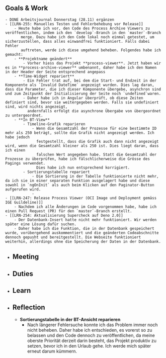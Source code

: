 ## Goals & Work
	- DONE Arbeitsjournal Donnerstag (28.11) ergänzen
	- [[LRN-255: Manuelles Testen und Fehlerbehebung vor Release]]
		- Heute habe ich vor, den Code des Process Archive Viewers zu veröffentlichen, indem ich den `develop`-Branch in den `master`-Branch
		   merge. Dazu habe ich den Code lokal noch einmal getestet, um sicherzustellen, dass alles einwandfrei funktioniert. Falls dabei Fehler
		   auftreten, werde ich diese umgehend beheben. Folgendes habe ich gemacht:
		- **Projektname geändert**
			- Vorher hiess das Projekt **process-viewer**. Jetzt haben wir es in **process-archive-viewer** umbenannt, daher habe ich den Namen in der Header der Seite entsprechend angepass
		- **Time-Widget repariert**
			- Ein Fehler trat auf, bei dem die Start- und Endzeit in der Komponente als `Invalid DateTime` angezeigt wurden. Dies lag daran, dass die Parameter, die ich dieser Komponente übergebe, asynchron sind und zum Zeitpunkt der Initialisierung der Seite noch `undefined`waren.
			- Daher habe ich in Angular überprüft, ob diese Zeiten definiert sind, bevor sie weitergegeben werden. Falls sie undefiniert sind, wird nichts angezeigt,
			  andernfalls erfolgt die asynchrone Übergabe von übergeordnet zu untergeordnet.
		- **In BT-View**
			- Timeline-Grafik reparieren
				- Wenn die Gesamtzahl der Prozesse für eine bestimmte ID mehr als 250 beträgt, sollte die Grafik nicht angezeigt werden. Ich habe jedoch 
				  festgestellt, dass die Grafik auch dann nicht angezeigt wird, wenn die Gesamtzahl kleiner als 250 ist. Dies liegt daran, dass ich einen 
				  falschen Wert angegeben habe. Statt die Gesamtzahl der Prozesse zu überprüfen, habe ich fälschlicherweise die Grösse des Pagings verwendet. 
				  Dies habe ich nun entsprechend korrigiert.
			- Sortierungstabelle repariert
				- Die Sortierung in der Tabelle funktionierte nicht mehr, da ich sie in einer separaten Funktion ausgelagert habe und diese sowohl in `ngOnInit` als auch beim Klicken auf den Paginator-Button aufgerufen wird.
				-
	- [[LRN-247: Release Process Viewer (OCI Image und Deployment gemäss IGE Guildeline)]]
		- Nachdem ich alle Änderungen im Code vorgenommen habe, habe ich einen Pull Request (PR) für den `master`-Branch erstellt.
	- [[LRN-254: Aktualisierung Supercheck auf Deno 2.0]]
		- Der Datenbank-Insert hatte nicht mehr funktioniert. Wir werden später eine Lösung dafür suchen.
		- Daher habe ich die Funktion, die in der Datenbank gespeichert wurde, vorübergehend auskommentiert und die geänderten Codeabschnitte dennoch gepusht und bereitgestellt. Die Webseite funktioniert weiterhin, allerdings ohne die Speicherung der Daten in der Datenbank.
- ## Meeting
- ## Duties
- ## Learn
- ## Reflection
	- **Sortierungstabelle in der BT-Ansicht reparieren**
		- Nach längerer Fehlersuche konnte ich das Problem immer noch nicht beheben. Daher habe ich entschieden, es vorerst so zu belassen und den 
		  Code dennoch zu veröffentlichen, da meine oberste Priorität derzeit darin besteht, das Projekt produktiv zu setzen, bevor ich in den Urlaub 
		  gehe. Ich werde mich später erneut darum kümmern.